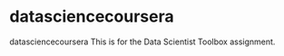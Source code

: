 datasciencecoursera
===================

datasciencecoursera
This is for the Data Scientist Toolbox assignment.

